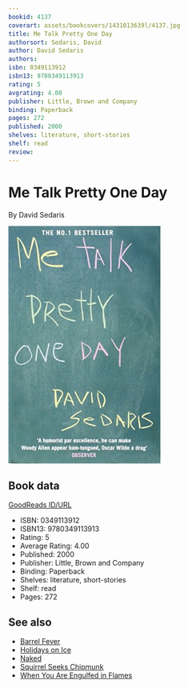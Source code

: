 ```yaml
---
bookid: 4137
coverart: assets/bookcovers/1431013639l/4137.jpg
title: Me Talk Pretty One Day
authorsort: Sedaris, David
author: David Sedaris
authors: 
isbn: 0349113912
isbn13: 9780349113913
rating: 5
avgrating: 4.00
publisher: Little, Brown and Company
binding: Paperback
pages: 272
published: 2000
shelves: literature, short-stories
shelf: read
review: 
---
```


# Me Talk Pretty One Day

By David Sedaris

![](../../assets/bookcovers/1431013639l/4137.jpg)

## Book data

[GoodReads ID/URL](https://www.goodreads.com/book/show/4137)

- ISBN: 0349113912
- ISBN13: 9780349113913
- Rating: 5
- Average Rating: 4.00
- Published: 2000
- Publisher: Little, Brown and Company
- Binding: Paperback
- Shelves: literature, short-stories
- Shelf: read
- Pages: 272


## See also

- [Barrel Fever](Barrel_Fever-_Stories_and_Essays.md)
- [Holidays on Ice](Holidays_on_Ice.md)
- [Naked](Naked.md)
- [Squirrel Seeks Chipmunk](Squirrel_Seeks_Chipmunk.md)
- [When You Are Engulfed in Flames](When_You_Are_Engulfed_in_Flames.md)
